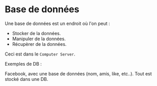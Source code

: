 # Base de données

Une base de données est un endroit où l'on peut :

- Stocker de la données.
- Manipuler de la données.
- Récupèrer de la données.

Ceci est dans le `Computer Server`.

Exemples de DB :

Facebook, avec une base de données (nom, amis, like, etc..). Tout est stocké dans une DB.
